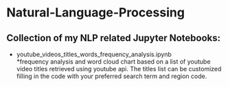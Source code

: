 # Natural-Language-Processing

## Collection of my NLP related Jupyter Notebooks:

* youtube_videos_titles_words_frequency_analysis.ipynb<br>
  *frequency analysis and word cloud chart based on a list of youtube video titles retrieved
   using youtube api. The titles list can be customized filling in the code with your preferred search term and region code.

